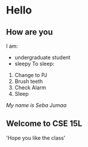 # Hello
## How are you

I am:
* undergraduate student
* sleepy
To sleep:
1. Change to PJ
2. Brush teeth
3. Check Alarm
4. Sleep


*My name is Seba Jumaa*

Welcome to CSE 15L
---

'Hope you like the class'

